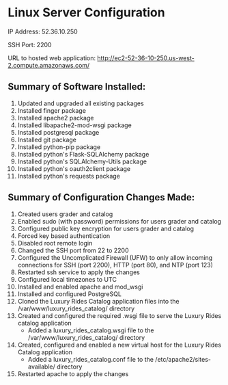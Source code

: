 Linux Server Configuration
==========================

IP Address: 52.36.10.250

SSH Port: 2200

URL to hosted web application: http://ec2-52-36-10-250.us-west-2.compute.amazonaws.com/

## Summary of Software Installed:
1. Updated and upgraded all existing packages
2. Installed finger package
3. Installed apache2 package
4. Installed libapache2-mod-wsgi package
5. Installed postgresql package
6. Installed git package
7. Installed python-pip package
8. Installed python's Flask-SQLAlchemy package
9. Installed python's SQLAlchemy-Utils package
10. Installed python's oauth2client package
11. Installed python's requests package

## Summary of Configuration Changes Made:
1. Created users grader and catalog
2. Enabled sudo (with password) permissions for users grader and catalog
3. Configured public key encryption for users grader and catalog
4. Forced key based authentication
5. Disabled root remote login
6. Changed the SSH port from 22 to 2200
7. Configured the Uncomplicated Firewall (UFW) to only allow incoming connections for SSH (port 2200), HTTP (port 80), and NTP (port 123)
8. Restarted ssh service to apply the changes
9. Configured local timezones to UTC
10. Installed and enabled apache and mod_wsgi
11. Installed and configured PostgreSQL
12. Cloned the Luxury Rides Catalog application files into the /var/www/luxury_rides_catalog/ directory
13. Created and configured the required .wsgi file to serve the Luxury Rides catalog application
    * Added a luxury_rides_catalog.wsgi file to the /var/www/luxury_rides_catalog/ directory
14. Created, configured and enabled a new virtual host for the Luxury Rides Catalog application
    * Added a luxury_rides_catalog.conf file to the /etc/apache2/sites-available/ directory
15. Restarted apache to apply the changes
